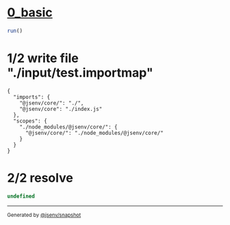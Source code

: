 # [0_basic](../../js_import_referencing_subpath_all_exported.test.mjs#L23)

```js
run()
```

# 1/2 write file "./input/test.importmap"

```importmap
{
  "imports": {
    "@jsenv/core/": "./",
    "@jsenv/core": "./index.js"
  },
  "scopes": {
    "./node_modules/@jsenv/core/": {
      "@jsenv/core/": "./node_modules/@jsenv/core/"
    }
  }
}
```

# 2/2 resolve

```js
undefined
```

---

<sub>
  Generated by <a href="https://github.com/jsenv/core/tree/main/packages/tooling/snapshot">@jsenv/snapshot</a>
</sub>
